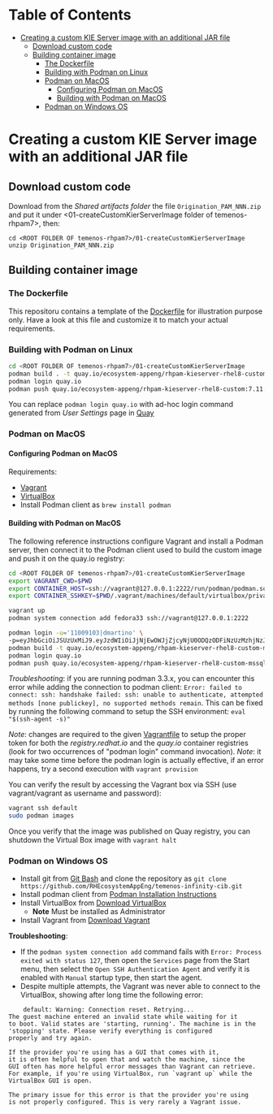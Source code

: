 # Table of Contents
* [Creating a custom KIE Server image with an additional JAR file](#creating-a-custom-kie-server-image-with-an-additional-jar-file)
  * [Download custom code](#download-custom-code)
  * [Building container image](#building-container-image)
    * [The Dockerfile](#the-dockerfile)
    * [Building with Podman on Linux](#building-with-podman-on-linux)
    * [Podman on MacOS](#podman-on-macos)
      * [Configuring Podman on MacOS](#configuring-podman-on-macos)
      * [Building with Podman on MacOS](#building-with-podman-on-macos)
    * [Podman on Windows OS](#podman-on-windows-os)
    
# Creating a custom KIE Server image with an additional JAR file

## Download custom code
Download from the _Shared artifacts folder_ 
the file `Origination_PAM_NNN.zip` and put it under <01-createCustomKierServerImage folder of temenos-rhpam7>, then:
```shell
cd <ROOT FOLDER OF temenos-rhpam7>/01-createCustomKierServerImage
unzip Origination_PAM_NNN.zip
```

## Building container image
### The Dockerfile
This repositoru contains a template of the [Dockerfile](./Dockerfile) for illustration purpose only. Have a look at this file and customize
it to match your actual requirements.

### Building with Podman on Linux
```sh
cd <ROOT FOLDER OF temenos-rhpam7>/01-createCustomKierServerImage
podman build . -t quay.io/ecosystem-appeng/rhpam-kieserver-rhel8-custom:7.11.0-4
podman login quay.io
podman push quay.io/ecosystem-appeng/rhpam-kieserver-rhel8-custom:7.11.0-4
```
You can replace `podman login quay.io` with ad-hoc login command generated from _User Settings_ page in [Quay](https://quay.io/)

### Podman on MacOS
#### Configuring Podman on MacOS
Requirements:
* [Vagrant](https://www.vagrantup.com/downloads)
* [VirtualBox](https://www.virtualbox.org/wiki/Downloads)
* Install Podman client as `brew install podman`

#### Building with Podman on MacOS
The following reference instructions configure Vagrant and install a Podman server, then connect it to the Podman 
client used to build the custom image and push it on the quay.io registry:
```sh
cd <ROOT FOLDER OF temenos-rhpam7>/01-createCustomKierServerImage
export VAGRANT_CWD=$PWD
export CONTAINER_HOST=ssh://vagrant@127.0.0.1:2222/run/podman/podman.sock
export CONTAINER_SSHKEY=$PWD/.vagrant/machines/default/virtualbox/private_key

vagrant up
podman system connection add fedora33 ssh://vagrant@127.0.0.1:2222

podman login -u='11009103|dmartino' \
-p=eyJhbGciOiJSUzUxMiJ9.eyJzdWIiOiJjNjEwOWJjZjcyNjU0ODQzODFiNzUzMzhjNzJmZGExNiJ9.p0KBU_Mn8S5hxQcgSqIj1mac6_c5oc1YY9owoIPzm0eyICdLMej5Jt8BoKFYpn1Pn4alqjQZTzrK3RSg9EM1SHDpLdqS70yEgMObGt62mFNsapRfw6h1F7V7JkS-J9L23jweKX6pfs4L0zgQhsckBVNj7UU-DVnDkHBE3C7-I7bPR92MAy53Po4eon9pV_cj0iWOzGrj7nCVNiQRDFj_AceHGz-A9EgbCH4Itwfa-02zQz7q2I3tzbIAkhGC9nlZq_rtJG96ULTc8wVuNDXznX81q1MpuLTjwpleASF8PEuFILpZlPpfqX-fsO27_EFOkzGzI_EuCs1xpqfgj7wvIWRD3mef7jWQl3mDIUqC5h6xE6b5ofTBj8MMX3-gDTHUA6fJ1JUdmWrkygh8MqN1gAxfHJ7L3i1nfFVEKntkRr_TFLmxzbAjXuB0TuTi9H34BwSDrnj0FAoLSIjOMvjcVKFRKmj_0VpqIesQW61zJssQZRqaMaYEJNXjsUu3QMBaNPgh3ukiJ-t-rxmefCF8c5MSMtpbR_FOrpLmIFq5ft3LifUdfbTQc4tOwZ6KlJLM2geOQxZT2R3mEmqkKWEnaIQXn_w6W7-m6x1E1HDkUkdhYM5VqlwRMm4VPl9uJXoRuB4d7YYGjWEzUZF7nUMxTQzE7OOJ7DypefIPHc8mVpI registry.redhat.io
podman build -t quay.io/ecosystem-appeng/rhpam-kieserver-rhel8-custom-mssql:7.9.0 .
podman login quay.io
podman push quay.io/ecosystem-appeng/rhpam-kieserver-rhel8-custom-mssql:7.9.0
```

*Troubleshooting*: if you are running podman 3.3.x, you can encounter this error while adding the connection to podman client: 
`Error: failed to connect: ssh: handshake failed: ssh: unable to authenticate, attempted methods [none publickey],
no supported methods remain`. This can be fixed by running the following command to setup the SSH environment: `eval "$(ssh-agent -s)"`

*Note*: changes are required to the given [Vagrantfile](./Vagrantfile) to setup the proper token for both the
_registry.redhat.io_ and the _quay.io_ container registries (look for two occurrences of
"podman login" command invocation).
*Note*: it may take some time before the podman login is actually effective, if an error happens, try a second 
execution with `vagrant provision`

You can verify the result by accessing the Vagrant box via SSH (use vagrant/vagrant as username and password):
```sh
vagrant ssh default
sudo podman images
```
Once you verify that the image was published on Quay registry, you can shutdown the Virtual Box image with `vagrant halt` 

### Podman on Windows OS
* Install git from [Git Bash](https://gitforwindows.org/) and clone the repository as 
`git clone https://github.com/RHEcosystemAppEng/temenos-infinity-cib.git`
* Install podman client from [Podman Installation Instructions](https://podman.io/getting-started/installation.html)
* Install VirtualBox from [Download VirtualBox](https://www.virtualbox.org/wiki/Downloads)
  * **Note** Must be installed as Administrator
* Install Vagrant from [Download Vagrant](https://www.vagrantup.com/downloads)

**Troubleshooting**:
* If the `podman system connection add` command fails with `Error: Process exited with status 127`, then open the `Services` 
page from the Start menu, then select the `Open SSH Authentication Agent` and verify it is enabled with `Manual`
startup type, then start the agent.
* Despite multiple attempts, the Vagrant was never able to connect to the VirtualBox, showing after long time the following 
error:
```text
    default: Warning: Connection reset. Retrying...
The guest machine entered an invalid state while waiting for it
to boot. Valid states are 'starting, running'. The machine is in the
'stopping' state. Please verify everything is configured
properly and try again.

If the provider you're using has a GUI that comes with it,
it is often helpful to open that and watch the machine, since the
GUI often has more helpful error messages than Vagrant can retrieve.
For example, if you're using VirtualBox, run `vagrant up` while the
VirtualBox GUI is open.

The primary issue for this error is that the provider you're using
is not properly configured. This is very rarely a Vagrant issue.
```



